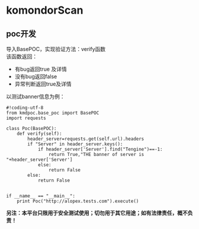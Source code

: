# komondorScan   
## poc开发   

导入BasePOC，实现验证方法：verify函数    
该函数返回：
- 有bug返回true 及详情    
- 没有bug返回false   
- 异常判断返回true及详情   

以测试banner信息为例：    

```
#!coding-utf-8
from kmdpoc.base_poc import BasePOC
import requests

class Poc(BasePOC):
    def verify(self):
        header_server=requests.get(self.url).headers
        if "Server" in header_server.keys():
            if header_server['Server'].find("Tengine")==-1:
                return True,"THE banner of server is "+header_server['Server']
            else:
                return False
        else:
            return False


if __name__ == "__main__":
    print Poc("http://alopex.tests.com").execute()
```

**另注：本平台只限用于安全测试使用；切勿用于其它用途；如有法律责任，概不负责！**
